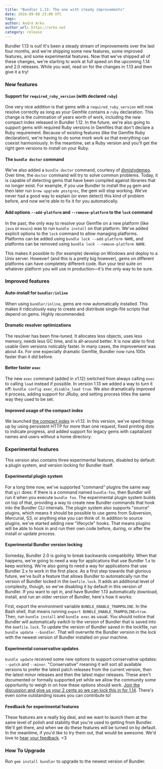 ```yaml
---
title: "Bundler 1.13: The one with steady improvements"
date: 2016-09-08 23:00 UTC
tags:
author: André Arko
author_url: https://arko.net
category: release
---
```


Bundler 1.13 is out! It's been a steady stream of improvements over the last four months, and we're shipping some new features, some improved features, and some experimental features. Now that we've shipped all of these changes, we're starting to work at full speed on the upcoming 1.14 and 2.0 releases. While you wait, read on for the changes in 1.13 and then give it a try!


### New features

#### Support for `required_ruby_version` (with declared `ruby`)

One very nice addition is that gems with a `required_ruby_version` will now resolve correctly as long as your Gemfile contains a `ruby` declaration. This change is the culmination of years worth of work, including the new compact index released in Bundler 1.12. In the future, we're also going to support gems with required Ruby versions in Gemfiles that don't declare a Ruby requirement. Because of existing features (like the Gemfile Ruby declaration), we're having to do some mork work so that everything can coexist harmoniously. In the meantime, set a Ruby version and you'll get the right gem versions to install on your Ruby.

#### The `bundle doctor` command

We’ve also added a `bundle doctor` command, courtesy of [@mistydemeo](https://github.com/mistydemeo). Over time, the `doctor` command will try to solve common problems. Today, it is capable of detecting gems that have been compiled against libraries that no longer exist. For example, if you use Bundler to install the `pg` gem and then later run `brew upgrade postgres`, the gem will stop working. We’ve never had a good way to explain (or even detect) this kind of problem before, and now we’re able to fix it for you automatically.

#### Add options `--add-platform` and `--remove-platform` to the `lock` command

In the past, the only way to resolve your Gemfile on a new platform (like `java` or `mswin`) was to run `bundle install` on that platform. We've added explicit options to the `lock` command to allow managing platforms. Platforms can be added using `bundle lock --add-platform NAME`, and platforms can be removed using `bundle lock --remove-platform NAME`.

This makes it possible to (for example) develop on Windows and deploy to a Unix server. However! (and this is a pretty big however), gems on different platforms can have completely different code. Run your test suite on whatever platform you will use in production—it's the only way to be sure.


### Improved features

#### Auto-install for `bundler/inline`

When using `bundler/inline`, gems are now automatically installed. This makes it ridiculously easy to create and distribute single-file scripts that depend on gems. Highly recommended.

#### Dramatic resolver optimizations

The resolver has been fine-tuned. It allocates less objects, uses less memory, needs less GC time, and is all-around better. It is now able to find usable Gem versions noticably faster. In many cases, the improvement was about 4x. For one especially dramatic Gemfile, Bundler now runs 100x faster than it did before.

#### Better faster `exec`

The new `exec` command (added in v1.12) switched from always calling `exec` to calling `load` instead if possible. In version 1.13 we added a way to turn it off: `bundle config exec_disable_load true`. We also dramatically improved it process, adding support for JRuby, and setting process titles the same way they used to be set.

#### Improved usage of the compact index

We launched [the compact index](http://andre.arko.net/2014/03/28/the-new-rubygems-index-format/) in v1.12. In this version, we've sped things up by using persistent HTTP for more than one request, fixed printing dots to indicate progress, and added support for legacy gems with capitalized names and users without a home directory.


### Experimental features

This version also contains three experimental features, disabled by default: a plugin system, and version locking for Bundler itself.

#### Experimental plugin system

For a long time now, we've supported "command" plugins the same way that `git` does: if there is a command named `bundle-foo`, then Bundler will run it when you execute `bundle foo`. The experimental plugin system builds on top of that, providing a way to create new Bundler commands that hook into the Bundler CLI internals. The plugin system also supports "source" plugins, which means it should be possible to use gems from Subversion, Mercurial, S3, or anything else you can think of. In addition to source plugins, we've started adding new "lifecycle" hooks. That means plugins will be able to hook in and run their own code before, during, or after the install or update process.

#### Experimental Bundler version locking

Someday, Bundler 2.0 is going to break backwards compatibility. When that happens, we're going to need a way for applications that use Bundler 1.x to keep working. We're also going to need a way for applications that use Bundler 2.x to work in the first place. As a first step towards that glorious future, we've built a feature that allows Bundler to automatically run the version of Bundler locked in the `Gemfile.lock`. It adds an additional level of complexity, though, so we've disabling it by default in this version of Bundler. If you want to opt in, and have Bundler 1.13 automatically download, install, and run an older version of Bundler, here's how it works:

First, export the environment variable `BUNDLE_ENABLE_TRAMPOLINE`. In the Bash shell, that means running `export BUNDLE_ENABLE_TRAMPOLINE=true`. Then, run `bundle install` and `bundle exec` as usual. You should notice that Bundler will automatically switch to the version of Bundler that is saved into the `Gemfile.lock`. To update the version of Bundler saved in the lockfile, run `bundle update --bundler`. That will overwrite the Bundler version in the lock with the newest version of Bundler installed on your machine.

#### Experimental conservative updates

`bundle update` received some new options to support conservative updates: `--patch` and `--minor`. "Conservative" meaning it will sort all available versions to prefer the latest patch releases from the current version, then the latest minor releases and then the latest major releases. These aren't documented or formally supported yet while we allow the community some opportunity to weigh in on how these options should work. [Join the discussion and give us your 2 cents so we can lock this in for 1.14](https://github.com/rubygems/bundler-features/issues/122). There's even some outstanding issues you can contribute to!

#### Feedback for experimental features

These features are a really big deal, and we want to launch them at the same level of polish and stability that you're used to getting from Bundler. We'll get there, and when we do these features will be turned on by default. In the meantime, if you'd like to try them out, that would be awesome. We'd love to [hear your feedback](https://github.com/rubygems/rubygems/issues/new/choose). <3

### How To Upgrade

Run `gem install bundler` to upgrade to the newest version of Bundler.
